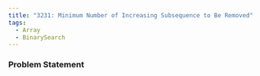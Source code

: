 ```yaml
---
title: "3231: Minimum Number of Increasing Subsequence to Be Removed"
tags:
  - Array
  - BinarySearch
---
```

### Problem Statement

